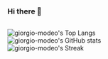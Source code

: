 ### Hi there 👋

<!--
**giorgio-modeo/giorgio-modeo** is a ✨ _special_ ✨ repository because its `README.md` (this file) appears on your GitHub profile.

Here are some ideas to get you started:

- 🔭 I’m currently working on ...
- 🌱 I’m currently learning ...
- 👯 I’m looking to collaborate on ...
- 🤔 I’m looking for help with ...
- 💬 Ask me about ...
- 📫 How to reach me: ...
- 😄 Pronouns: ...
- ⚡ Fun fact: ...
-->
<div align="center">
<img src="https://komarev.com/ghpvc/?username=giorgio-modeo&style=flat-square&color=blueviolet" alt=""/>
</div>

![giorgio-modeo's Top Langs](https://github-readme-stats.vercel.app/api/top-langs/?username=giorgio-modeo&show_icons=true&layout=compact&theme=radical)
<br>
![giorgio-modeo's GitHub stats](https://github-readme-stats.vercel.app/api?username=giorgio-modeo&show_icons=true&layout=compact&theme=radical)
<br>
![giorgio-modeo's Streak](https://github-readme-streak-stats.herokuapp.com/?user=giorgio-modeo&show_icons=true&layout=compact&theme=radical)
